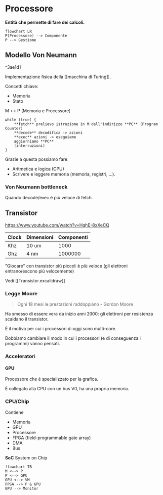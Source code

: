 # Processore

**Entità che permette di fare dei calcoli.**

```mermaid
flowchart LR
P(Processore) --> Componente
P --> Gestione
```

## Modello Von Neumann

^3ae1d1

Implementazione fisica della [[macchina di Turing]].

Concetti chiave:
- Memoria
- Stato

M ↔ P (Memoria e Processore)

```
while (true) {
    **fetch** prelievo istruzione in M dall'indirizzo **PC** (Program Counter)
    **decode** decodifica -> azioni
    **exec** azioni -> eseguiamo
    aggiorniamo **PC**
    (interruzioni)
}
```

Grazie a questa possiamo fare:
- Aritmetica e logica (CPU)
- Scrivere e leggere memoria (memoria, registri, ...).

### Von Neumann bottleneck

Quando decode/exec è più veloce di fetch.

## Transistor

https://www.youtube.com/watch?v=HqhE-8xXeCQ

| Clock | Dimensioni | Componenti |
|-------|------------|------------|
| Khz   | 10 um      | 1000       |
| Ghz   | 4 nm       | 1000000    |

"Giocare" con transistor più piccoli è più veloce (gli elettroni entrano/escono più velocemente)

Vedi [[Transistor.excalidraw]]

### Legge Moore

> Ogni 18 mesi le prestazioni raddoppiano
\- Gordon Moore


Ha smesso di essere vera da inizio anni 2000: gli elettroni per resistenza scaldano il transistor.

È il motivo per cui i processori di oggi sono multi-core.

Dobbiamo cambiare il modo in cui i processori (e di conseguenza i programmi) vanno pensati.

### Acceleratori

#### GPU

Processore che è specializzato per la grafica.

È collegato alla CPU con un bus V0, ha una propria memoria.

### CPU/Chip

Contiene

- Memoria
- GPU
- Processore
- FPGA (field-programmable gate array)
- DMA
- Bus

**SoC** System on Chip

```mermaid
flowchart TB
M <--> P
P <--> GPU
GPU <--> VM
FPGA --> P & GPU
GPU --> Monitor
```
